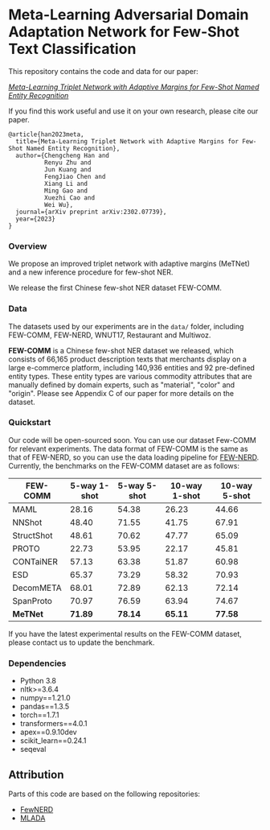 # Meta-Learning Adversarial Domain Adaptation Network for Few-Shot Text Classification

This repository contains the code and data for our paper:

[*Meta-Learning Triplet Network with Adaptive Margins for Few-Shot Named Entity Recognition*](https://arxiv.org/pdf/2302.07739)

If you find this work useful and use it on your own research, please cite our paper.

`````
@article{han2023meta,
  title={Meta-Learning Triplet Network with Adaptive Margins for Few-Shot Named Entity Recognition},
  author={Chengcheng Han and 
          Renyu Zhu and 
          Jun Kuang and 
          FengJiao Chen and
          Xiang Li and
          Ming Gao and
          Xuezhi Cao and
          Wei Wu},
  journal={arXiv preprint arXiv:2302.07739},
  year={2023}
}
`````

### Overview

We propose an improved triplet network with adaptive margins (MeTNet) and a new inference procedure for few-shot NER.

We release the first Chinese few-shot NER dataset FEW-COMM.

### Data

The datasets used by our experiments are in the `data/` folder, including FEW-COMM, FEW-NERD, WNUT17, Restaurant and Multiwoz.

<!-- We ran experiments on a total of 4 datasets. You may unzip our processed data file `data.zip` and put the data files under `data/` folder. -->

<!-- | Dataset | Notes |
|---|---|
|  -->

**FEW-COMM** is a Chinese few-shot NER dataset we released, which consists of 66,165 product description texts that merchants display on a large e-commerce platform, including 140,936 entities and 92 pre-defined entity types. These entity types are various commodity attributes that are manually defined by domain experts, such as "material", "color" and "origin". Please see Appendix C of our paper for more details on the dataset.
<!-- | FewNERD ([link](https://ningding97.github.io/fewnerd/)) | Processed data available. |
| WNUT17 ([link](https://aclanthology.org/W17-4418.pdf)) | We used a subset of the product review data. Processed data available. |
| Restaurant ([link](http://people.csail.mit.edu/jrg/2013/liu-icassp13.pdf)) | Processed data available. | 
| Multiwoz ([link](https://arxiv.org/pdf/1810.00278)) | Processed data available. |  -->


### Quickstart
Our code will be open-sourced soon. You can use our dataset Few-COMM for relevant experiments. The data format of FEW-COMM is the same as that of FEW-NERD, so you can use the data loading pipeline for [FEW-NERD](https://ningding97.github.io/fewnerd/). Currently, the benchmarks on the FEW-COMM dataset are as follows:

| FEW-COMM | 5-way 1-shot | 5-way 5-shot | 10-way 1-shot | 10-way 5-shot |
| ---| ---| ---| ---| ---|
|MAML|28.16|54.38|26.23|44.66|
|NNShot|48.40|71.55|41.75|67.91|
|StructShot|48.61|70.62|47.77|65.09|
|PROTO|22.73|53.95|22.17|45.81|
|CONTaiNER|57.13|63.38|51.87|60.98|
|ESD|65.37|73.29|58.32|70.93|
|DecomMETA|68.01|72.89|62.13|72.14|
|SpanProto|70.97|76.59|63.94|74.67|
|**MeTNet**|**71.89**|**78.14**|**65.11**|**77.58**|

If you have the latest experimental results on the FEW-COMM dataset, please contact us to update the benchmark.


<!-- After you have finished configuring the `data/` folder and the `pretrain_wordvec/` folder, you can run our model with the following commands. 
```
cd bin
sh mlada.sh
```
You can also adjust the model by modifying the parameters in the `malada.sh` file. -->

### Dependencies
- Python 3.8
- nltk>=3.6.4
- numpy==1.21.0
- pandas==1.3.5
- torch==1.7.1
- transformers==4.0.1
- apex==0.9.10dev
- scikit_learn==0.24.1
- seqeval
<!-- - Python 3.7
- PyTorch 1.6.0
- numpy 1.18.5
- torchtext 0.7.0
- termcolor 1.1.0
- tqdm 4.46.0
- CUDA 10.2 -->

## Attribution

Parts of this code are based on the following repositories:

- [FewNERD](https://github.com/thunlp/Few-NERD)
- [MLADA](https://github.com/hccngu/MLADA)

